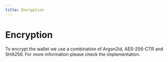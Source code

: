 ```yaml
---
title: Encryption
---
```


# Encryption

To encrypt the wallet we use a combination of Argon2id, AES-256-CTR and SHA256.
For more information please check the implementation.